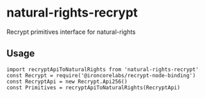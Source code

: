 # natural-rights-recrypt

Recrypt primitives interface for natural-rights

## Usage

    import recryptApiToNaturalRights from 'natural-rights-recrypt'
    const Recrypt = require('@ironcorelabs/recrypt-node-binding')
    const RecryptApi = new Recrypt.Api256()
    const Primitives = recryptApiToNaturalRights(RecryptApi)

